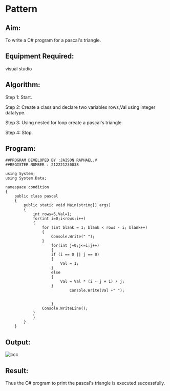 # Pattern

## Aim:
To write a C# program for a pascal's triangle.
## Equipment Required:
visual studio
## Algorithm:
Step 1:
Start.

Step 2:
Create a class and declare two variables rows,Val using integer datatype.

Step 3:
Using nested for loop create a pascal's triangle.

Step 4:
Stop.


## Program:
~~~
##PROGRAM DEVELOPED BY :JAISON RAPHAEL.V
##REGISTER NUMBER : 212221230038
~~~
~~~
using System;
using System.Data;

namespace condition
{
    public class pascal
    {
        public static void Main(string[] args)
        {
            int rows=5,Val=1;
            for(int i=0;i<rows;i++)
            {
                for (int blank = 1; blank < rows - i; blank++)
                {
                    Console.Write(" ");
                }
                    for(int j=0;j<=i;j++)
                    {
                    if (i == 0 || j == 0)
                    {
                        Val = 1;
                    }
                    else
                    {
                        Val = Val * (i - j + 1) / j;
                    }
                            Console.Write(Val +" ");
                        
                       
                    }
                Console.WriteLine();
            }
            }
        }
    }

~~~
## Output:
![ccc](https://user-images.githubusercontent.com/94165957/190477126-a9de209c-823c-465e-9555-4101023b0c1c.png)

## Result:
Thus the C# program to print the pascal's triangle is executed successfully.

